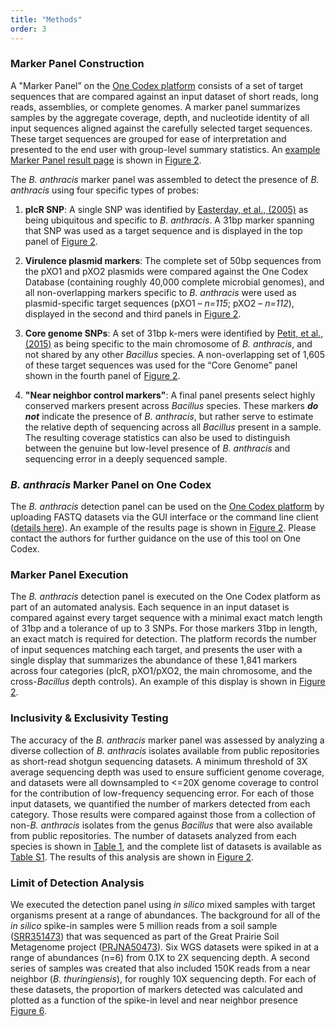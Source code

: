 ```yaml
---
title: "Methods"
order: 3
---
```


### Marker Panel Construction

A "Marker Panel” on the [One Codex platform](https://app.onecodex.com) consists of a set of target sequences that are compared against an input dataset of short reads, long reads, assemblies, or complete genomes. A marker panel summarizes samples by the aggregate coverage, depth, and nucleotide identity of all input sequences aligned against the carefully selected target sequences. These target sequences are grouped for ease of interpretation and presented to the end user with group-level summary statistics. An [example Marker Panel result page](https://app.onecodex.com/markerpanel/public/5a6a90255a354bf5) is shown in [Figure 2](#figure-2).

The *B. anthracis* marker panel was assembled to detect the presence of *B. anthracis* using four specific types of probes:

1.  **plcR SNP**: A single SNP was identified by [Easterday, et al., (2005)](http://jcm.asm.org/content/43/4/1995) as being ubiquitous and specific to *B. anthracis*. A 31bp marker spanning that SNP was used as a target sequence and is displayed in the top panel of [Figure 2](#figure-2).

2.  **Virulence plasmid markers**: The complete set of 50bp sequences from the pXO1 and pXO2 plasmids were compared against the One Codex Database (containing roughly 40,000 complete microbial genomes), and all non-overlapping markers specific to *B. anthracis* were used as plasmid-specific target sequences (pXO1 – _n=115_; pXO2 – _n=112_), displayed in the second and third panels in [Figure 2](#figure-2).

3.  **Core genome SNPs**: A set of 31bp k-mers were identified by [Petit, et al., (2015)](https://read-lab-confederation.github.io/nyc-subway-anthrax-study/)  as being specific to the main chromosome of *B. anthracis*, and not shared by any other _Bacillus_ species. A non-overlapping set of 1,605 of these target sequences was used for the “Core Genome” panel shown in the fourth panel of [Figure 2](#figure-2).

4. **"Near neighbor control markers"**: A final panel presents select highly conserved markers present across _Bacillus_ species. These markers _**do not**_ indicate the presence of _B. anthracis_, but rather serve to estimate the relative depth of sequencing across all _Bacillus_ present in a sample. The resulting coverage statistics can also be used to distinguish between the genuine but low-level presence of _B. anthracis_ and sequencing error in a deeply sequenced sample.


### *B. anthracis* Marker Panel on One Codex

The *B. anthracis* detection panel can be used on the [One Codex platform](https://app.onecodex.com) by uploading FASTQ datasets via the GUI interface or the command line client ([details here](https://docs.onecodex.com)). An example of the results page is shown in [Figure 2](#figure-2). Please contact the authors for further guidance on the use of this tool on One Codex.


### Marker Panel Execution

The *B. anthracis* detection panel is executed on the One Codex platform as part of an automated analysis. Each sequence in an input dataset is compared against every target sequence with a minimal exact match length of 31bp and a tolerance of up to 3 SNPs. For those markers 31bp in length, an exact match is required for detection. The platform records the number of input sequences matching each target, and presents the user with a single display that summarizes the abundance of these 1,841 markers across four categories (plcR, pXO1/pXO2, the main chromosome, and the cross-_Bacillus_ depth controls). An example of this display is shown in [Figure 2](#figure-2).

### Inclusivity & Exclusivity Testing

The accuracy of the *B. anthracis* marker panel was assessed by analyzing a diverse collection of *B. anthracis* isolates available from public repositories as short-read shotgun sequencing datasets. A minimum threshold of 3X average sequencing depth was used to ensure sufficient genome coverage, and datasets were all downsampled to <=20X genome coverage to control for the contribution of low-frequency sequencing error. For each of those input datasets, we quantified the number of markers detected from each category. Those results were compared against those from a collection of non-*B. anthracis* isolates from the genus _Bacillus_ that were also available from public repositories. The number of datasets analyzed from each species is shown in [Table 1](#table-1), and the complete list of datasets is available as [Table S1](https://github.com/refgenomics/bacillus-anthracis-panel/blob/gh-pages/data/accessions.tsv). The results of this analysis are shown in [Figure 2](#figure-2).


### Limit of Detection Analysis

We executed the detection panel using *in silico* mixed samples with target organisms present at a range of abundances. The background for all of the *in silico* spike-in samples were 5 million reads from a soil sample ([SRR351473](http://www.ncbi.nlm.nih.gov/sra/?term=SRR351473)) that was sequenced as part of the Great Prairie Soil Metagenome project ([PRJNA50473](http://www.ncbi.nlm.nih.gov/bioproject/PRJNA50473)). Six WGS datasets were spiked in at a range of abundances (n=6) from 0.1X to 2X sequencing depth. A second series of samples was created that also included 150K reads from a near neighbor (*B. thuringiensis*), for roughly 10X sequencing depth. For each of these datasets, the proportion of markers detected was calculated and plotted as a function of the spike-in level and near neighbor presence [Figure 6](#figure-6).
